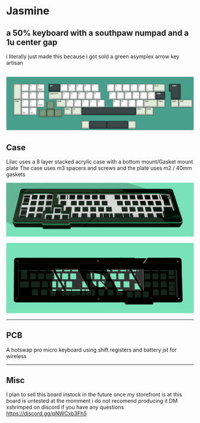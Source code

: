 # Jasmine
## a 50% keyboard with a southpaw numpad and a 1u center gap 


i literally just made this because i got sold a green asymplex arrow key artisan 


![alt text](https://github.com/ShrimpedKeyboard/Jasmine/blob/main/KLE/jasmine.png?raw=true)
 --- 

## Case

Lilac uses a 8 layer stacked acrylic case with a bottom mount/Gasket mount plate
The case uses m3 spacers and screws and the plate uses m2 / 40mm gaskets

![alt text](https://github.com/ShrimpedKeyboard/Jasmine/blob/main/Pictures/Case%201.png?raw=true)

![alt text](https://github.com/ShrimpedKeyboard/Jasmine/blob/main/Pictures/Case%202.png?raw=true)

 --- 

## PCB

A hotswap pro micro keyboard using shift registers and battery jst for wireless

 --- 

## Misc
I plan to sell this board instock in the future once my storefront is at 
this board is untested at the momment i do not recomend producing it 
DM xshrimped on discord if you have any questions
https://discord.gg/pNWCxb3Fh5
